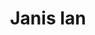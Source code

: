 ---
title: "Janis Ian"
summary: "Singer / songwriter, born Janis Eddy Fink on April 7th, 1951 in New York City, USA. In 1964, she legally changed her name to Janis Ian, taking her brother Eric's middle name as her new surname."
slug: "janis-ian"
image: "janis-ian.jpg"
apple_music_artist_url: "https://music.apple.com/gb/artist/janis-ian/313376"
wikipedia_url: "none"
---